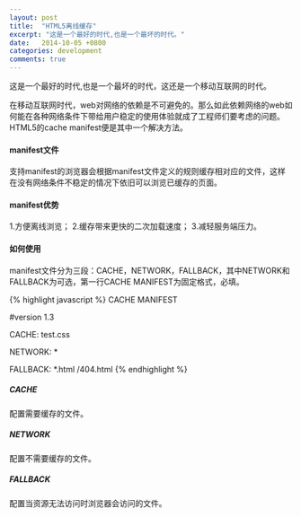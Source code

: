 ```yaml
---
layout: post
title:  "HTML5离线缓存"
excerpt: "这是一个最好的时代,也是一个最坏的时代。"
date:   2014-10-05 +0800
categories: development
comments: true
---
```

这是一个最好的时代,也是一个最坏的时代，这还是一个移动互联网的时代。

在移动互联网时代，web对网络的依赖是不可避免的。那么如此依赖网络的web如何能在各种网络条件下带给用户稳定的使用体验就成了工程师们要考虑的问题。HTML5的cache manifest便是其中一个解决方法。

#### manifest文件

支持manifest的浏览器会根据manifest文件定义的规则缓存相对应的文件，这样在没有网络条件不稳定的情况下依旧可以浏览已缓存的页面。

#### manifest优势

1.方便离线浏览；
2.缓存带来更快的二次加载速度；
3.减轻服务端压力。

#### 如何使用

manifest文件分为三段：CACHE，NETWORK，FALLBACK，其中NETWORK和FALLBACK为可选，第一行CACHE MANIFEST为固定格式，必填。

{% highlight javascript %}
CACHE MANIFEST

#version 1.3

CACHE:
    test.css

NETWORK:
    *

FALLBACK:
*.html /404.html
{% endhighlight %}

##### CACHE

配置需要缓存的文件。

##### NETWORK

配置不需要缓存的文件。

##### FALLBACK

配置当资源无法访问时浏览器会访问的文件。